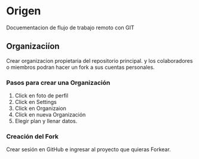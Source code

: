 # Origen

Docuementacion de flujo de trabajo remoto con GIT

## Organizaciíon

Crear organizacion propietaria del repositorio principal.
y los colaboradores o miembros podran hacer un fork a sus cuentas personales.

### Pasos para crear una Organización

1. Click en foto de perfil
2. Click en Settings
3. Click en Organizaion
4. Click en nueva Organización
5. Elegir plan y llenar datos.

### Creación del Fork

Crear sesión en GitHub e ingresar al proyecto que quieras Forkear.
